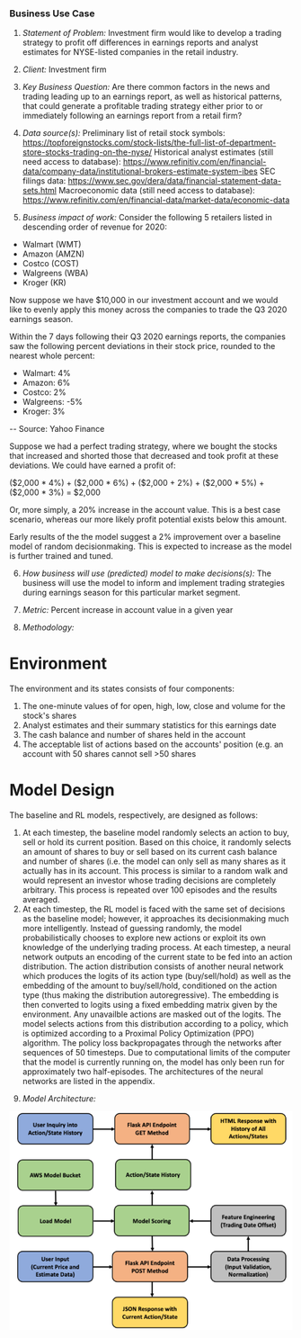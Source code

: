 ### Business Use Case

1. *Statement of Problem:* Investment firm would like to develop a trading strategy to profit off differences in earnings reports and analyst estimates for NYSE-listed companies in the retail industry.

2. *Client:* Investment firm

3. *Key Business Question:* Are there common factors in the news and trading leading up to an earnings report, as well as historical patterns, that could generate a profitable trading strategy either prior to or immediately following an earnings report from a retail firm?

4. *Data source(s):*
Preliminary list of retail stock symbols: https://topforeignstocks.com/stock-lists/the-full-list-of-department-store-stocks-trading-on-the-nyse/
Historical analyst estimates (still need access to database): https://www.refinitiv.com/en/financial-data/company-data/institutional-brokers-estimate-system-ibes
SEC filings data: https://www.sec.gov/dera/data/financial-statement-data-sets.html
Macroeconomic data (still need access to database): https://www.refinitiv.com/en/financial-data/market-data/economic-data

5. *Business impact of work:* 
Consider the following 5 retailers listed in descending order of revenue for 2020:  
* Walmart (WMT)
* Amazon (AMZN)
* Costco (COST)
* Walgreens (WBA)
* Kroger (KR)

Now suppose we have \$10,000 in our investment account and we would like to evenly apply this money across the companies to trade the Q3 2020 earnings season.

Within the 7 days following their Q3 2020 earnings reports, the companies saw the following percent deviations in their stock price, rounded to the nearest whole percent:

* Walmart: 4%  
* Amazon: 6%
* Costco: 2%
* Walgreens: -5% 
* Kroger: 3%

-- Source: Yahoo Finance

Suppose we had a perfect trading strategy, where we bought the stocks that increased and shorted those that decreased and took profit at these deviations. We could have earned a profit of:

(\$2,000 * 4\%) + ($2,000 * 6\%) + (\$2,000 + 2\%) + (\$2,000 * 5\%) + (\$2,000 * 3\%) = \$2,000

Or, more simply, a 20% increase in the account value. This is a best case scenario, whereas our more likely profit potential exists below this amount.

Early results of the the model suggest a 2% improvement over a baseline model of random decisionmaking. This is expected to increase as the model is further trained and tuned.

6. *How business will use (predicted) model to make decisions(s):* The business will use the model to inform and implement trading strategies during earnings season for this particular market segment.

7. *Metric:* Percent increase in account value in a given year

8. *Methodology:*

# Environment

The environment and its states consists of four components:
<ol>
    <li>The one-minute values of for open, high, low, close and volume for the stock's shares</li>
    <li>Analyst estimates and their summary statistics for this earnings date</li>
    <li>The cash balance and number of shares held in the account
    <li>The acceptable list of actions based on the accounts' position (e.g. an account with 50 shares cannot sell >50 shares</li>
</ol>
 
# Model Design

The baseline and RL models, respectively, are designed as follows: 
<ol>
    <li>At each timestep, the baseline model randomly selects an action to buy, sell or hold its current position. Based on this choice, it randomly selects an amount of shares to buy or sell based on its current cash balance and number of shares (i.e. the model can only sell as many shares as it actually has in its account. This process is similar to a random walk and would represent an investor whose trading decisions are completely arbitrary. This process is repeated over 100 episodes and the results averaged.</li>
    <li>At each timestep, the RL model is faced with the same set of decisions as the baseline model; however, it approaches its decisionmaking much more intelligently. Instead of guessing randomly, the model probabilistically chooses to explore new actions or exploit its own knowledge of the underlying trading process. At each timestep, a neural network outputs an encoding of the current state to be fed into an action distribution. The action distribution consists of another neural network which produces the logits of its action type (buy/sell/hold) as well as the embedding of the amount to buy/sell/hold, conditioned on the action type (thus making the distribution autoregressive). The embedding is then converted to logits using a fixed embedding matrix given by the environment. Any unavailble actions are masked out of the logits. The model selects actions from this distribution according to a policy, which is optimized according to a Proximal Policy Optimization (PPO) algorithm. The policy loss backpropagates through the networks after sequences of 50 timesteps. Due to computational limits of the computer that the model is currently running on, the model has only been run for approximately two half-episodes. The architectures of the neural networks are listed in the appendix.
</ol>

9. *Model Architecture:*

![alt text](assets/architecture.png)